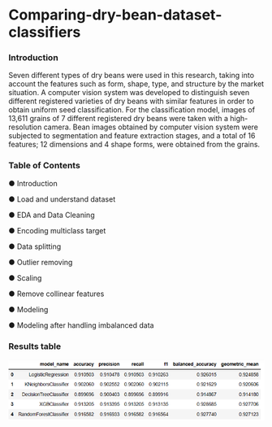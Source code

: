 # Comparing-dry-bean-dataset-classifiers

### Introduction
Seven different types of dry beans were used in this research, taking into account the features such as form, shape, type, and structure by the market situation. A computer vision system was developed to distinguish seven different registered varieties of dry beans with similar features in order to obtain uniform seed classification. For the classification model, images of 13,611 grains of 7 different registered dry beans were taken with a high-resolution camera. Bean images obtained by computer vision system were subjected to segmentation and feature extraction stages, and a total of 16 features; 12 dimensions and 4 shape forms, were obtained from the grains.
### Table of Contents
&#9679; Introduction

&#9679; Load and understand dataset

&#9679; EDA and Data Cleaning

&#9679; Encoding multiclass target

&#9679; Data splitting

&#9679; Outlier removing

&#9679; Scaling

&#9679; Remove collinear features

&#9679; Modeling

&#9679; Modeling after handling imbalanced data

### Results table
![My Image](https://github.com/ShikhamirovSarkhan/Comparing-dry-bean-dataset-classifiers/blob/edd2ab4dffcbd0e78b067a4d8af0d35153ab157f/results%20table.png)
